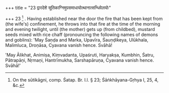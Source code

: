 +++
title = "23 द्वारदेशे सूतिकाग्निमुपसमाधायोत्थानात्सन्धिवेलयोः"

+++
23 [^9] . Having established near the door the fire that has been kept from (the wife's) confinement, he throws into that fire at the time of the morning and evening twilight, until (the mother) gets up (from childbed), mustard seeds mixed with rice chaff (pronouncing the following names of demons and goblins): 'May Śaṇḍa and Marka, Upavīra, Śauṇḍikeya, Ulūkhala, Malimluca, Droṇāsa, Cyavana vanish hence. Svāhā!


[^9]:  On the sūtikāgni, comp. Śatap. Br. l.l. § 23; Śāṅkhāyana-Gṛhya I, 25, 4, &c.


'May Ālikhat, Animiṣa, Kiṃvadanta, Upaśruti, Haryakṣa, Kumbhin, Śatru, Pātrapāṇi, Nṛmaṇi, Hantrīmukha, Sarshapāruṇa, Cyavana vanish hence. Svāhā!'
